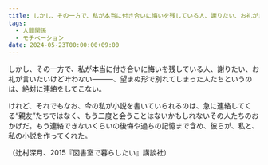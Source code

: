 ```yaml
---
title: しかし、その一方で、私が本当に付き合いに悔いを残している人、謝りたい、お礼が言いたいけど叶わない
tags:
  - 人間関係
  - モチベーション
date: 2024-05-23T00:00:00+09:00
---
```

しかし、その一方で、私が本当に付き合いに悔いを残している人、謝りたい、お礼が言いたいけど叶わない―――、望まぬ形で別れてしまった人たちというのは、絶対に連絡をしてこない。

けれど、それでもなお、今の私が小説を書いていられるのは、急に連絡してくる“親友”たちではなく、もう二度と会うことはないかもしれないその人たちのおかげだ。もう連絡できないくらいの後悔や過ちの記憶まで含め、彼らが、私と、私の小説を作ってくれた。

（辻村深月、2015『図書室で暮らしたい』講談社）